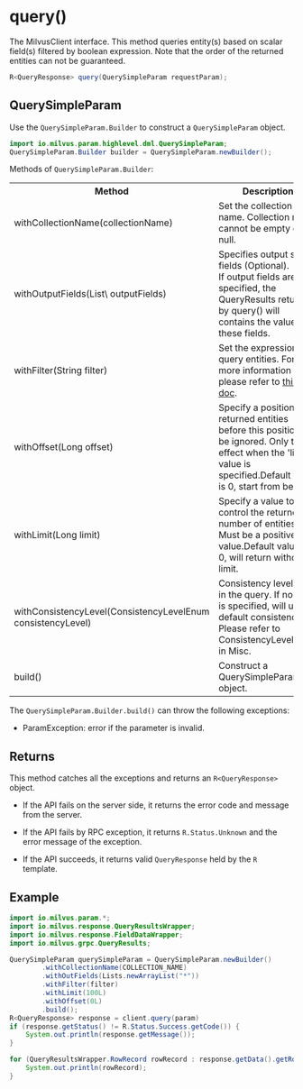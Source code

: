 # query()

The MilvusClient interface. This method queries entity(s) based on scalar field(s) filtered by boolean expression. Note that the order of the returned entities can not be guaranteed.

```java
R<QueryResponse> query(QuerySimpleParam requestParam);
```

## QuerySimpleParam

Use the `QuerySimpleParam.Builder` to construct a `QuerySimpleParam` object.

```java
import io.milvus.param.highlevel.dml.QuerySimpleParam;
QuerySimpleParam.Builder builder = QuerySimpleParam.newBuilder();
```

Methods of `QuerySimpleParam.Builder`:

<table>
    <tr>
        <th>Method</th>
        <th>Description</th>
        <th>Parameters</th>
    </tr>
    <tr>
        <td>withCollectionName(collectionName)</td>
        <td>Set the collection name. Collection name cannot be empty or null.</td>
        <td>collectionName: The target collection name.</td>
    </tr>
    <tr>
        <td>withOutputFields(List\<String> outputFields)</td>
        <td>Specifies output scalar fields (Optional).<br/>If output fields are specified, the QueryResults returned by query() will contains the values of these fields.</td>
        <td><br/>outputFields: The name list of fields to be outputed.</td>
    </tr>
    <tr>
        <td>withFilter(String filter)</td>
        <td>Set the expression to query entities. For more information please refer to <a href="https://milvus.io/docs/v2.1.x/boolean.md">this doc</a>.</td>
        <td>filter: The expression to query.</td>
    </tr>
    <tr>
        <td>withOffset(Long offset)</td>
        <td>Specify a position, the returned entities before this position will be ignored. Only take effect when the 'limit' value is specified.Default value is 0, start from begin.</td>
        <td>offset: A value to define the position.</td>
    </tr>
    <tr>
        <td>withLimit(Long limit)</td>
        <td>Specify a value to control the returned number of entities. Must be a positive value.Default value is 0, will return without limit.</td>
        <td>limit: A value to define the limit of returned entities.</td>
    </tr>
    <tr>
        <td>withConsistencyLevel(ConsistencyLevelEnum consistencyLevel)</td>
        <td>Consistency level used in the query. If no level is specified, will use default consistency. Please refer to ConsistencyLevelEnum in Misc.</td>
        <td>consistencyLevel: The consistency level used in the query.</td>
    </tr>
    <tr>
        <td>build()</td>
        <td>Construct a QuerySimpleParam object.</td>
        <td>N/A</td>
    </tr>
</table>

The `QuerySimpleParam.Builder.build()` can throw the following exceptions:

- ParamException: error if the parameter is invalid.

## Returns

This method catches all the exceptions and returns an `R<QueryResponse>` object.

- If the API fails on the server side, it returns the error code and message from the server.

- If the API fails by RPC exception, it returns `R.Status.Unknown` and the error message of the exception.

- If the API succeeds, it returns valid `QueryResponse` held by the `R` template.

## Example

```java
import io.milvus.param.*;
import io.milvus.response.QueryResultsWrapper;
import io.milvus.response.FieldDataWrapper;
import io.milvus.grpc.QueryResults;

QuerySimpleParam querySimpleParam = QuerySimpleParam.newBuilder()
        .withCollectionName(COLLECTION_NAME)
        .withOutFields(Lists.newArrayList("*"))
        .withFilter(filter)
        .withLimit(100L)
        .withOffset(0L)
        .build();
R<QueryResponse> response = client.query(param)
if (response.getStatus() != R.Status.Success.getCode()) {
    System.out.println(response.getMessage());
}

for (QueryResultsWrapper.RowRecord rowRecord : response.getData().getRowRecords()) {
    System.out.println(rowRecord);
}
```

